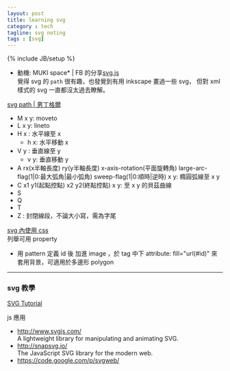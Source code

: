 ```yaml
---
layout: post
title: learning svg
category : tech
tagline: svg noting
tags : [svg]
---
```

{% include JB/setup %}

+ 動機: MUKI space* | FB 的分享[svg.js](https://www.facebook.com/mukispace/posts/10151986711005833)  
    覺得 svg 的 `path` 很有趣，也發覺到有用 inkscape 畫過一些 svg，
    但對 xml 樣式的 svg 一直都沒太過去瞭解。

[svg path | 男丁格爾](http://abgne.tw/svg/svg-getting-started/svg-shape-path.html)

+ M x y: moveto
+ L x y: lineto
+ H x  : 水平線至 x
    + h x: 水平移動 x
+ V y  : 垂直線至 y
    + v y: 垂直移動 y
+ A rx(x半軸長度) ry(y半軸長度) x-axis-rotation(平面旋轉角) large-arc-flag(1|0:最大弧角|最小弧角) sweep-flag(1|0:順時|逆時) x y: 橢圓弧線至 x y
+ C x1 y1(起點控點) x2 y2(終點控點) x y: 至 x y 的貝茲曲線
+ S
+ Q
+ T
+ Z : 封閉線段，不論大小寫，需為字尾


[svg 內使用 css](http://tutorials.jenkov.com/svg/svg-and-css.html)  
列舉可用 property

+ 用 pattern 定義 id 後 加進 image ，於 tag 中下 attribute: fill="url(#id)" 來套用背景，可適用於多邊形 polygon

---
### svg 教學
[SVG Tutorial](http://tutorials.jenkov.com/svg/index.html)


js 應用

+ <http://www.svgjs.com/>  
    A lightweight library for manipulating and animating SVG.
+ <http://snapsvg.io/>  
    The JavaScript SVG library for the modern web.
+ <https://code.google.com/p/svgweb/>